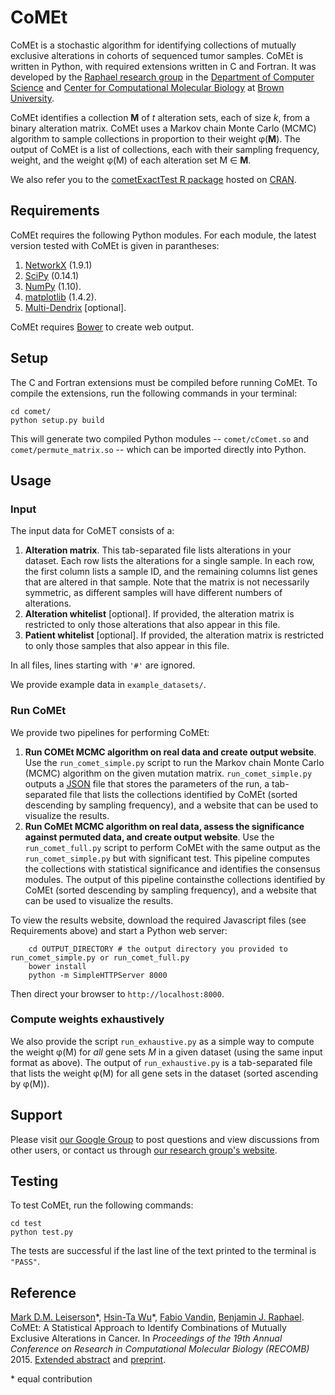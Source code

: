 # CoMEt #

CoMEt is a stochastic algorithm for identifying collections of mutually exclusive alterations in cohorts of sequenced tumor samples. CoMEt is written in Python, with required extensions written in C and Fortran. It was developed by the [Raphael research group](http://compbio.cs.brown.edu) in the [Department of Computer Science](http://cs.brown.edu) and [Center for Computational Molecular Biology](http://brown.edu/ccmb) at [Brown University](http://brown.edu).

CoMEt identifies a collection **M** of *t* alteration sets, each of size *k*, from a binary alteration matrix. CoMEt uses a Markov chain Monte Carlo (MCMC) algorithm to sample collections in proportion to their weight &phi;(**M**). The output of CoMEt is a list of collections, each with their sampling frequency, weight, and the weight &phi;(M) of each alteration set M &isin; **M**.

We also refer you to the [cometExactTest R package](http://cran.r-project.org/web/packages/cometExactTest/) hosted on [CRAN](http://cran.r-project.org/).

## Requirements ##

CoMEt requires the following Python modules. For each module, the latest version tested with CoMEt is given in parantheses:

1. [NetworkX](https://networkx.github.io/) (1.9.1)
2. [SciPy](http://www.scipy.org/) (0.14.1)
3. [NumPy](http://www.numpy.org/) (1.10).
4. [matplotlib](http://matplotlib.org/) (1.4.2).
5. [Multi-Dendrix](http://github.com/raphael-group/multi-dendrix) [optional].

CoMEt requires [Bower](http://bower.io/) to create web output.

## Setup ##

The C and Fortran extensions must be compiled before running CoMEt. To compile the extensions, run the following commands in your terminal:

    cd comet/
    python setup.py build

This will generate two compiled Python modules -- `comet/cComet.so` and `comet/permute_matrix.so` -- which can be imported directly into Python.

## Usage ##

### Input ###

The input data for CoMET consists of a:

1. **Alteration matrix**. This tab-separated file lists alterations in your dataset. Each row lists the alterations for a single sample. In each row, the first column lists a sample ID, and the remaining columns list genes that are altered in that sample. Note that the matrix is not necessarily symmetric, as different samples will have different numbers of alterations.
2. **Alteration whitelist** [optional]. If provided, the alteration matrix is restricted to only those alterations that also appear in this file.
3. **Patient whitelist** [optional]. If provided, the alteration matrix is restricted to only those samples that also appear in this file.

In all files, lines starting with `'#'` are ignored.

We provide example data in `example_datasets/`.

### Run CoMEt ###

We provide two pipelines for performing CoMEt:

1. **Run COMEt MCMC algorithm on real data and create output website**. Use the `run_comet_simple.py` script to run the Markov chain Monte Carlo (MCMC) algorithm on the given mutation matrix. `run_comet_simple.py` outputs a [JSON](http://json.org/) file that stores the parameters of the run, a tab-separated file that lists the collections identified by CoMEt (sorted descending by sampling frequency), and a website that can be used to visualize the results.
2. **Run CoMEt MCMC algorithm on real data, assess the significance against permuted data, and create output website**. Use the `run_comet_full.py` script to perform CoMEt with the same output as the `run_comet_simple.py` but with significant test. This pipeline computes the collections with statistical significance and identifies the consensus modules. The output of this pipeline containsthe collections identified by CoMEt (sorted descending by sampling frequency), and a website that can be used to visualize the results.

To view the results website, download the required Javascript files (see Requirements above) and start a Python web server:

        cd OUTPUT_DIRECTORY # the output directory you provided to run_comet_simple.py or run_comet_full.py
        bower install
        python -m SimpleHTTPServer 8000

  Then direct your browser to `http://localhost:8000`.

### Compute weights exhaustively ###

We also provide the script `run_exhaustive.py` as a simple way to compute the weight &phi;(M) for *all* gene sets *M* in a given dataset (using the same input format as above). The output of `run_exhaustive.py` is a tab-separated file that lists the weight &phi;(M) for all gene sets in the dataset (sorted ascending by &phi;(M)).

## Support ##

Please visit [our Google Group](https://groups.google.com/forum/#!forum/dendrix) to post questions and view discussions from other users, or contact us through [our research group's website](http://compbio.cs.brown.edu).

## Testing ##

To test CoMEt, run the following commands:

    cd test
    python test.py

The tests are successful if the last line of the text printed to the terminal is `"PASS"`.

## Reference ##

[Mark D.M. Leiserson](http://maxleiserson.com)\*, [Hsin-Ta Wu](http://cs.brown.edu/~bournewu/)\*, [Fabio Vandin](http://www.imada.sdu.dk/~vandinfa/), [Benjamin J. Raphael](http://compbio.cs.brown.edu). CoMEt: A Statistical Approach to Identify Combinations of Mutually Exclusive Alterations in Cancer. In *Proceedings of the 19th Annual Conference on Research in Computational Molecular Biology (RECOMB)* 2015. [Extended abstract](http://link.springer.com/chapter/10.1007%2F978-3-319-16706-0_19#page-1) and [preprint](http://arxiv.org/abs/1503.08224).

\* equal contribution
